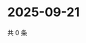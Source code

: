 # 2025-09-21

共 0 条

<!-- BEGIN ZHIHUQUESTIONS -->
<!-- 最后更新时间 Sun Sep 21 2025 16:12:44 GMT+0800 (China Standard Time) -->

<!-- END ZHIHUQUESTIONS -->
